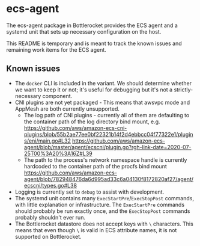 # ecs-agent

The ecs-agent package in Bottlerocket provides the ECS agent and a systemd unit
that sets up necessary configuration on the host.

This README is temporary and is meant to track the known issues and remaining
work items for the ECS agent.

## Known issues

* The `docker` CLI is included in the variant.  We should determine whether we
  want to keep it or not; it's useful for debugging but it's not a
  strictly-necessary component.
* CNI plugins are not yet packaged - This means that awsvpc mode and AppMesh
  are both currently unsupported.
  * The log path of CNI plugins - currently all of them are defaulting to the
    container path of the log directory bind mount, e.g.
    https://github.com/aws/amazon-ecs-cni-plugins/blob/55b2ae77ee0bf22321b14f2d4ebbcc04f77322e1/plugins/eni/main.go#L32
    https://github.com/aws/amazon-ecs-agent/blob/master/agent/ecscni/plugin.go?rgh-link-date=2020-07-25T00%3A20%3A16Z#L39
  * The path to the process's network namespace handle is currently hardcoded
    to the container path of the procfs bind mount
    https://github.com/aws/amazon-ecs-agent/blob/782948476da6d995ad33c6a04130f8172820af27/agent/ecscni/types.go#L38
* Logging is currently set to `debug` to assist with development.
* The systemd unit contains many `ExecStartPre`/`ExecStopPost` commands, with
  little explanation or infrastructure.  The `ExecStartPre` commands should
  probably be run exactly once, and the `ExecStopPost` commands probably
  shouldn't ever run.
* The Bottlerocket datastore does not accept keys with `\` characters.  This
  means that even though `\` is valid in ECS attribute names, it is not
  supported on Bottlerocket.
